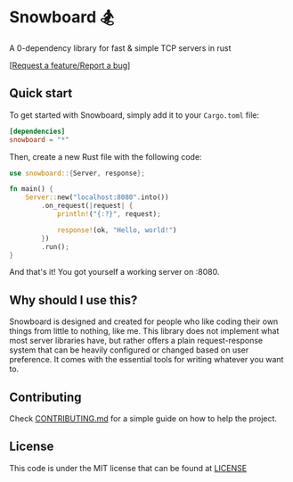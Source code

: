 # **Snowboard :snowboarder:**

A 0-dependency library for fast & simple TCP servers in rust

\[[Request a feature/Report a bug](https://Brian3647/snowboard/issues)\]

## **Quick start**

To get started with Snowboard, simply add it to your `Cargo.toml` file:

```toml
[dependencies]
snowboard = "*"
```

Then, create a new Rust file with the following code:

```rs
use snowboard::{Server, response};

fn main() {
    Server::new("localhost:8080".into())
        .on_request(|request| {
            println!("{:?}", request);

            response!(ok, "Hello, world!")
        })
        .run();
}
```

And that's it! You got yourself a working server on :8080.

## **Why should I use this?**

Snowboard is designed and created for people who like coding their own things from little to nothing, like me.
This library does not implement what most server libraries have,
but rather offers a plain request-response system that can be heavily configured or changed based on user preference.
It comes with the essential tools for writing whatever you want to.

## **Contributing**

Check [CONTRIBUTING.md](CONTRIBUTING.md) for a simple guide on how to help the project.

## **License**

This code is under the MIT license that can be found at [LICENSE](./LICENSE)
